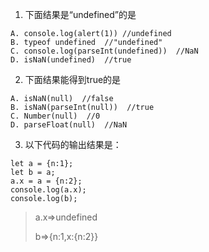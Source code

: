 1. 下面结果是“undefined”的是

```
A. console.log(alert(1)) //undefined
B. typeof undefined  //"undefined"
C. console.log(parseInt(undefined))  //NaN
D. isNaN(undefined)  //true
```



2. 下面结果能得到true的是

```
A. isNaN(null)  //false
B. isNaN(parseInt(null))  //true
C. Number(null)  //0
D. parseFloat(null)  //NaN
```



3. 以下代码的输出结果是：

```
let a = {n:1};
let b = a;
a.x = a = {n:2};
console.log(a.x);
console.log(b);
```

> a.x=>undefined
>
> b=>{n:1,x:{n:2}}